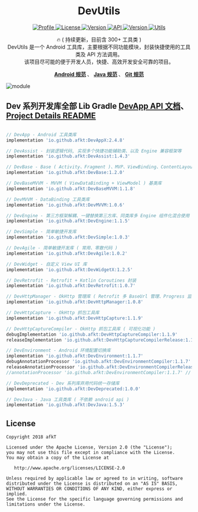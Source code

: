 
<h1 align="center">DevUtils</h1>


<p align="center">
	<a href="https://github.com/afkT">
		<img alt="Profile" src="https://img.shields.io/badge/GitHub-afkT-orange.svg" />
	</a>
	<a href="https://github.com/afkT/DevUtils/blob/master/LICENSE">
		<img alt="License" src="https://img.shields.io/badge/License-Apache%202.0-blue.svg" />
	</a>
	<a href="https://search.maven.org/search?q=io.github.afkt">
		<img alt="Version" src="https://img.shields.io/badge/Maven-Dev-5776E0.svg" />
	</a>
	<a href="https://android-arsenal.com/api?level=21">
		<img alt="API" src="https://img.shields.io/badge/API-21%2B-brightgreen.svg?style=flat" />
	</a>
	<a href="https://search.maven.org/search?q=io.github.afkt">
		<img alt="Version" src="https://img.shields.io/badge/DevUtils-2.4.8-yellow.svg" />
	</a>
	<a href="https://github.com/afkT/DevUtils/blob/master/lib/DevApp/README.md">
		<img alt="Utils" src="https://img.shields.io/badge/Utils-300+-critical.svg" />
	</a>
</p>


<p align="center">
	🔥 ( 持续更新，目前含 300+ 工具类 )
	<br>
	DevUtils 是一个 Android 工具库，主要根据不同功能模块，封装快捷使用的工具类及 API 方法调用。
	<br>
	该项目尽可能的便于开发人员，快捷、高效开发安全可靠的项目。
</p>


<p align="center">
	<b>
		<a href="https://github.com/afkT/DevUtils/blob/master/README/android_standard.md">Android 规范</a>
	</b>、
	<b>
		<a href="https://github.com/afkT/DevUtils/blob/master/README/java_standard.md">Java 规范</a>
	</b>、
	<b>
		<a href="https://github.com/afkT/DevUtils/blob/master/README/git_standard.md">Git 规范</a>
	</b>
</p>


![module][dev_module_img]


## Dev 系列开发库全部 Lib Gradle [DevApp API 文档][DevApp API]、[Project Details README][Project Details README]

```gradle

// DevApp - Android 工具类库
implementation 'io.github.afkt:DevAppX:2.4.8'

// DevAssist - 封装逻辑代码, 实现多个快捷功能辅助类、以及 Engine 兼容框架等
implementation 'io.github.afkt:DevAssist:1.4.3'

// DevBase - Base ( Activity、Fragment )、MVP、ViewBinding、ContentLayout 基类库
implementation 'io.github.afkt:DevBase:1.2.0'

// DevBaseMVVM - MVVM ( ViewDataBinding + ViewModel ) 基类库
implementation 'io.github.afkt:DevBaseMVVM:1.1.8'

// DevMVVM - DataBinding 工具类库
implementation 'io.github.afkt:DevMVVM:1.0.6'

// DevEngine - 第三方框架解耦、一键替换第三方库、同类库多 Engine 组件化混合使用
implementation 'io.github.afkt:DevEngine:1.1.5'

// DevSimple - 简单敏捷开发库
implementation 'io.github.afkt:DevSimple:1.0.3'

// DevAgile - 简单敏捷开发库 ( 常用、零散代码 )
implementation 'io.github.afkt:DevAgile:1.0.2'

// DevWidget - 自定义 View UI 库
implementation 'io.github.afkt:DevWidgetX:1.2.5'

// DevRetrofit - Retrofit + Kotlin Coroutines 封装
implementation 'io.github.afkt:DevRetrofit:1.0.7'

// DevHttpManager - OkHttp 管理库 ( Retrofit 多 BaseUrl 管理、Progress 监听 )
implementation 'io.github.afkt:DevHttpManager:1.0.8'

// DevHttpCapture - OkHttp 抓包工具库
implementation 'io.github.afkt:DevHttpCapture:1.1.9'

// DevHttpCaptureCompiler - OkHttp 抓包工具库 ( 可视化功能 )
debugImplementation 'io.github.afkt:DevHttpCaptureCompiler:1.1.9'
releaseImplementation 'io.github.afkt:DevHttpCaptureCompilerRelease:1.1.9'

// DevEnvironment - Android 环境配置切换库
implementation 'io.github.afkt:DevEnvironment:1.1.7'
debugAnnotationProcessor 'io.github.afkt:DevEnvironmentCompiler:1.1.7' // kaptDebug
releaseAnnotationProcessor 'io.github.afkt:DevEnvironmentCompilerRelease:1.1.7' // kaptRelease
//annotationProcessor 'io.github.afkt:DevEnvironmentCompiler:1.1.7' // kapt

// DevDeprecated - Dev 系列库弃用代码统一存储库
implementation 'io.github.afkt:DevDeprecated:1.0.0'

// DevJava - Java 工具类库 ( 不依赖 android api )
implementation 'io.github.afkt:DevJava:1.5.3'
```


## License

    Copyright 2018 afkT

    Licensed under the Apache License, Version 2.0 (the "License");
    you may not use this file except in compliance with the License.
    You may obtain a copy of the License at

       http://www.apache.org/licenses/LICENSE-2.0

    Unless required by applicable law or agreed to in writing, software
    distributed under the License is distributed on an "AS IS" BASIS,
    WITHOUT WARRANTIES OR CONDITIONS OF ANY KIND, either express or implied.
    See the License for the specific language governing permissions and
    limitations under the License.


<!-- === -->
<!-- 链接 -->
<!-- === -->

[DevApp API]: https://github.com/afkT/DevUtils/blob/master/lib/DevApp/README.md
[Project Details README]: https://github.com/afkT/DevUtils/blob/master/README_PROJECT.md
[dev_module_img]: https://github.com/afkT/DevUtils/raw/master/art/module.png